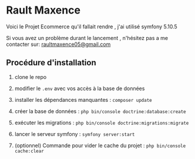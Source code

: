 # Rault Maxence

Voici le Projet Ecommerce qu'il fallait rendre , j'ai utilisé symfony 5.10.5

Si vous avez un problème durant le lancement , n'hésitez pas a me contacter sur:
raultmaxence05@gmail.com
## Procédure d'installation

1. clone le repo
2. modifier le `.env` avec vos accès à la base de données
3. installer les dépendances manquantes : `composer update`
4. créer la base de données : `php bin/console doctrine:database:create`
5. exécuter les migrations : `php bin/console doctrine:migrations:migrate`
6. lancer le serveur symfony : `symfony server:start`

7. (optionnel) Commande pour vider le cache du projet : `php bin/console cache:clear`

